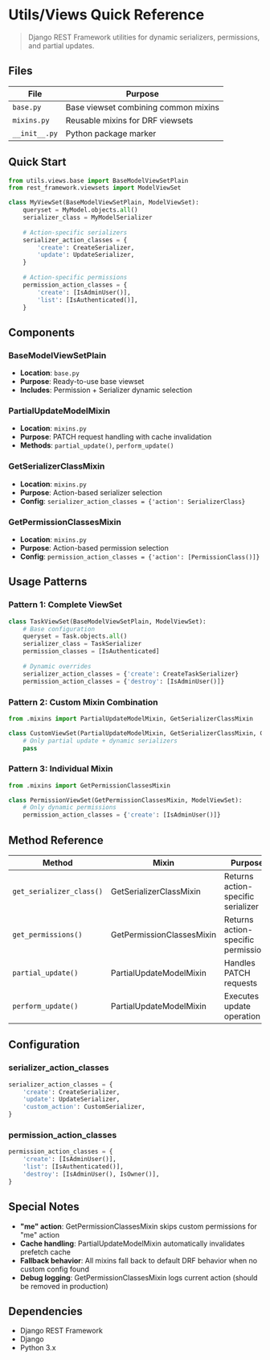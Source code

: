 # Utils/Views Quick Reference

> Django REST Framework utilities for dynamic serializers, permissions, and partial updates.

## Files

| File | Purpose |
|------|---------|
| `base.py` | Base viewset combining common mixins |
| `mixins.py` | Reusable mixins for DRF viewsets |
| `__init__.py` | Python package marker |

## Quick Start

```python
from utils.views.base import BaseModelViewSetPlain
from rest_framework.viewsets import ModelViewSet

class MyViewSet(BaseModelViewSetPlain, ModelViewSet):
    queryset = MyModel.objects.all()
    serializer_class = MyModelSerializer
    
    # Action-specific serializers
    serializer_action_classes = {
        'create': CreateSerializer,
        'update': UpdateSerializer,
    }
    
    # Action-specific permissions
    permission_action_classes = {
        'create': [IsAdminUser()],
        'list': [IsAuthenticated()],
    }
```

## Components

### BaseModelViewSetPlain
- **Location**: `base.py`
- **Purpose**: Ready-to-use base viewset
- **Includes**: Permission + Serializer dynamic selection

### PartialUpdateModelMixin
- **Location**: `mixins.py`
- **Purpose**: PATCH request handling with cache invalidation
- **Methods**: `partial_update()`, `perform_update()`

### GetSerializerClassMixin
- **Location**: `mixins.py`
- **Purpose**: Action-based serializer selection
- **Config**: `serializer_action_classes = {'action': SerializerClass}`

### GetPermissionClassesMixin
- **Location**: `mixins.py`
- **Purpose**: Action-based permission selection
- **Config**: `permission_action_classes = {'action': [PermissionClass()]}`

## Usage Patterns

### Pattern 1: Complete ViewSet
```python
class TaskViewSet(BaseModelViewSetPlain, ModelViewSet):
    # Base configuration
    queryset = Task.objects.all()
    serializer_class = TaskSerializer
    permission_classes = [IsAuthenticated]
    
    # Dynamic overrides
    serializer_action_classes = {'create': CreateTaskSerializer}
    permission_action_classes = {'destroy': [IsAdminUser()]}
```

### Pattern 2: Custom Mixin Combination
```python
from .mixins import PartialUpdateModelMixin, GetSerializerClassMixin

class CustomViewSet(PartialUpdateModelMixin, GetSerializerClassMixin, GenericViewSet):
    # Only partial update + dynamic serializers
    pass
```

### Pattern 3: Individual Mixin
```python
from .mixins import GetPermissionClassesMixin

class PermissionViewSet(GetPermissionClassesMixin, ModelViewSet):
    # Only dynamic permissions
    permission_action_classes = {'create': [IsAdminUser()]}
```

## Method Reference

| Method | Mixin | Purpose |
|--------|-------|---------|
| `get_serializer_class()` | GetSerializerClassMixin | Returns action-specific serializer |
| `get_permissions()` | GetPermissionClassesMixin | Returns action-specific permissions |
| `partial_update()` | PartialUpdateModelMixin | Handles PATCH requests |
| `perform_update()` | PartialUpdateModelMixin | Executes update operation |

## Configuration

### serializer_action_classes
```python
serializer_action_classes = {
    'create': CreateSerializer,
    'update': UpdateSerializer,
    'custom_action': CustomSerializer,
}
```

### permission_action_classes
```python
permission_action_classes = {
    'create': [IsAdminUser()],
    'list': [IsAuthenticated()],
    'destroy': [IsAdminUser(), IsOwner()],
}
```

## Special Notes

- **"me" action**: GetPermissionClassesMixin skips custom permissions for "me" action
- **Cache handling**: PartialUpdateModelMixin automatically invalidates prefetch cache
- **Fallback behavior**: All mixins fall back to default DRF behavior when no custom config found
- **Debug logging**: GetPermissionClassesMixin logs current action (should be removed in production)

## Dependencies

- Django REST Framework
- Django
- Python 3.x